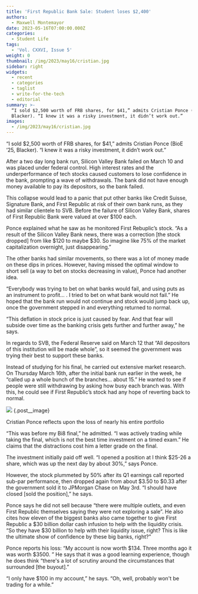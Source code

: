 ```yaml
---
title: 'First Republic Bank Sale: Student loses $2,400'
authors:
  - Maxwell Montemayor
date: 2023-05-16T07:00:00.000Z
categories:
  - Student Life
tags:
  - 'Vol. CXXVI, Issue 5'
weight: 0
thumbnail: /img/2023/may16/cristian.jpg
sidebar: right
widgets:
  - recent
  - categories
  - taglist
  - write-for-the-tech
  - editorial
summary: >-
  “I sold $2,500 worth of FRB shares, for $41,” admits Cristian Ponce (BioE ‘25,
  Blacker). “I knew it was a risky investment, it didn’t work out.”
images:
  - /img/2023/may16/cristian.jpg
---
```


“I sold $2,500 worth of FRB shares, for $41,” admits Cristian Ponce (BioE ‘25, Blacker). “I knew it was a risky investment, it didn’t work out.”

After a two day long bank run, Silicon Valley Bank failed on March 10 and was placed under federal control. High interest rates and the underperformance of tech stocks caused customers to lose confidence in the bank, prompting a wave of withdrawals. The bank did not have enough money available to pay its depositors, so the bank failed.

This collapse would lead to a panic that put other banks like Credit Suisse, Signature  Bank, and First Republic at risk of their own bank runs, as they had similar clientele to SVB. Before the failure of Silicon Valley Bank, shares of First Republic Bank were valued at over $100 each.

Ponce explained what he saw as he monitored First Rebuplic’s stock. “As a result of the Silicon Valley Bank news, there was a correction \[the stock dropped] from like $120 to maybe $30. So imagine like 75% of the market capitalization overnight, just disappearing.”

The other banks had similar movements, so there was a lot of money made on these dips in prices. However, having missed the optimal window to short sell (a way to bet on stocks decreasing in value), Ponce had another idea.

“Everybody was trying to bet on what banks would fail, and using puts as an instrument to profit… . I tried to bet on what bank would not fail.” He hoped that the bank run would not continue and stock would jump back up, once the government stepped in and everything returned to normal.

“This deflation in stock price is just caused by fear. And that fear will subside over time as the banking crisis gets further and further away,” he says.

In regards to SVB, the Federal Reserve said on March 12 that “All depositors of this institution will be made whole”, so it seemed the government was trying their best to support these banks.

Instead of studying for his final, he carried out extensive market research. On Thursday March 16th, after the initial bank run earlier in the week, he “called up a whole bunch of the branches… about 15.” He wanted to see if people were still withdrawing by asking how busy each branch was. With this, he could see if First Republic’s stock had any hope of reverting back to normal.

![](/img/2023/may16/cristian.jpg)
{.post__image}

Cristian Ponce reflects upon the loss of nearly his entire portfolio

“This was before my Bi8 final,” he admitted. “I was actively trading while taking the final, which is not the best time investment on a timed exam.” He claims that the distractions cost him a letter grade on the final.

The investment initially paid off well. “I opened a position at I think $25-26 a share, which was up the next day by about 30%,” says Ponce.

However, the stock plummeted by 50% after its Q1 earnings call reported sub-par performance, then dropped again from about $3.50 to $0.33 after the government sold it to JPMorgan Chase on May 3rd. “I should have closed \[sold the position],” he says.

Ponce says he did not sell because “there were multiple outlets, and even First Republic themselves saying they were not exploring a sale”. He also cites how eleven of the biggest banks also came together to give First Republic a $30 billion dollar cash infusion to help with the liquidity crisis. “So they have $30 billion to help with their liquidity issue, right? This is like the ultimate show of confidence by these big banks, right?”

Ponce reports his loss: “My account is now worth $134. Three months ago it was worth $3500. ” He says that it was a good learning experience, though he does think “there's a lot of scrutiny around the circumstances that surrounded \[the buyout].”

“I only have $100 in my account,” he says. “Oh, well, probably won't be trading for a while.”
